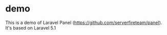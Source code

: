 # demo

This is a demo of Laravel Panel (https://github.com/serverfireteam/panel). It's based on Laravel 5.1
